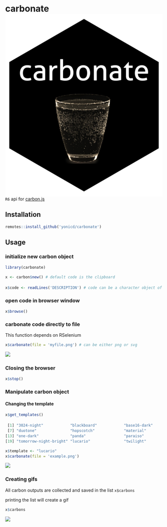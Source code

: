# carbonate <img src="inst/figures/hex_black.png" align="right" />
`R6` api for [carbon.js](https://carbon.now.sh/about)


## Installation

```r
remotes::install_github('yonicd/carbonate')
```

## Usage

### initialize new carbon object

```r
library(carbonate)
```

```r
x <- carbon$new() # default code is the clipboard

x$code <- readLines('DESCRIPTION') # code can be a character object of any length
```

### open code in browser window

```r
x$browse()
```

### carbonate code directly to file

This function depends on RSelenium

```r
x$carbonate(file = 'myfile.png') # can be either png or svg
```

![](https://raw.githubusercontent.com/yonicd/carbonate/master/misc/myfile.png)


### Closing the browser

```r
x$stop()
```

### Manipulate carbon object

#### Changing the template

```r
x$get_templates()

 [1] "3024-night"            "blackboard"            "base16-dark"           "base16-light"          "cobalt"                "dracula"              
 [7] "duotone"               "hopscotch"             "material"              "monokai"               "night-owl"             "oceanic-next"         
[13] "one-dark"              "panda"                 "paraiso"               "seti"                  "solarized dark"        "solarized light"      
[19] "tomorrow-night-bright" "lucario"               "twilight"              "verminal"              "yeti"                  "zenburn"  
```

```r
x$template <- "lucario"
x$carbonate(file = 'example.png')
```

![](https://raw.githubusercontent.com/yonicd/carbonate/master/misc/example.png)


### Creating gifs

All carbon outputs are collected and saved in the list `x$carbons`

printing the list will create a gif

```r
x$carbons
```

![](https://raw.githubusercontent.com/yonicd/carbonate/master/misc/preview.gif)

